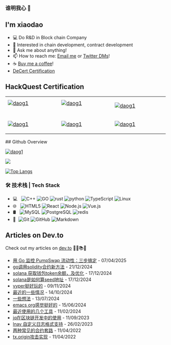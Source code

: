 ### 谁明我心 👋
## I'm xiaodao
- 💻 Do R&D in Block chain Company
- 🌱 Interested in chain development, contract development
- 💬 Ask me about anything!
- 📫 How to reach me: [Email me](mailto:lixiao187@gmail.com) or [Twitter DMs](https://twitter.com/Michael_e18)!
- ☕ [Buy me a coffee](https://www.buymeacoffee.com/daog1)!
- [DeCert Certification](https://decert.me/0xdD0979b988948b72aBc6413332E9eE160D629161)
## HackQuest Certification
<table>
<tr>
<td width="300px">
<a href="https://www.hackquest.io/zh/user/62778">
<img src="https://www.hackquest.io/api/certificate/xiaodao-1003660.png" alt="daog1" /></a> </p>
</td>
<td width="300px">
<a href="https://www.hackquest.io/zh/user/62778">
<img src="https://www.hackquest.io/api/certificate/xiaodao-1001801.png" alt="daog1" /></a> </p>
</td>
<td>
<p align="left"><a href="https://www.hackquest.io/zh/user/62778">
<img src="https://www.hackquest.io/api/certificate/xiaodao-1001886.png" alt="daog1" /></a> </p>
</td>
</tr>
<tr>
<td width="300px">
<p align="left"><a href="https://www.hackquest.io/zh/user/62778">
<img src="https://www.hackquest.io/api/certificate/xiaodao-1001802.png" alt="daog1" /></a> </p>
</td>
<td>
<p align="left"><a href="https://www.hackquest.io/zh/user/62778">
<img src="https://www.hackquest.io/api/certificate/xiaodao-1001813.png" alt="daog1" /></a> </p>
</td>
<td width="300px">
<p align="left"><a href="https://www.hackquest.io/zh/user/62778">
<img src="https://www.hackquest.io/api/certificate/xiaodao-1001812.png" alt="daog1" /></a> </p>
</td>
</tr>
</table>
## Github Overview
<p align="left"> <a href="https://github.com/ryo-ma/github-profile-trophy"><img src="https://github-profile-trophy.vercel.app/?username=daog1" alt="daog1" /></a> </p>

<img align="left" src="https://github-readme-stats.vercel.app/api/top-langs/?username=daog1&layout=compact&show_icons=true&hide_border=true" /> &nbsp;

[![Top Langs](https://github-readme-stats.vercel.app/api?username=daog1&show_icons=true&hide_border=true)](https://github.com/anuraghazra/github-readme-stats) 




### 🛠 技术栈 | Tech Stack


- 💻 &#160; ![C++](https://img.shields.io/badge/-C++-333333?style=flat&logo=cplusplus&logoColor=FCC624)
![GO](https://img.shields.io/badge/-Go-333333?style=flat&logo=go&logoColor=FCC624)
![rust](https://img.shields.io/badge/-Rust-333333?style=flat&logo=rust&logoColor=FCC624)
![python](https://img.shields.io/badge/-Python-333333?style=flat&logo=python&logoColor=FCC624)
![TypeScript](https://img.shields.io/badge/-TypeScript-333333?style=flat&logo=typeScript&logoColor=FF4800)
![Linux](https://img.shields.io/badge/-Linux-333333?style=flat&logo=Linux&logoColor=FCC624)
- 🌐 &#160; ![HTML5](https://img.shields.io/badge/-HTML5-333333?style=flat&logo=HTML5)
![React](https://img.shields.io/badge/-React-333333?style=flat&logo=react&logoColor=FF4800)
![Node.js](https://img.shields.io/badge/-Node.js-333333?style=flat&logo=node.js)
![Vue.js](https://img.shields.io/badge/-VueJS-333333?style=flat&logo=Vue.js)
- 🛢 &#160; ![MySQL](https://img.shields.io/badge/-MySQL-333333?style=flat&logo=mysql)
![PostgreSQL](https://img.shields.io/badge/-PostgreSQL-333333?style=flat&logo=postgreSQL)
![redis](https://img.shields.io/badge/-Redis-333333?style=flat&logo=redis)
- 🔧 &#160;![Git](https://img.shields.io/badge/-Git-333333?style=flat&logo=git)
![GitHub](https://img.shields.io/badge/-GitHub-333333?style=flat&logo=github)
![Markdown](https://img.shields.io/badge/-Markdown-333333?style=flat&logo=markdown)


## Articles on Dev.to
Check out my articles on [dev.to](https://dev.to/xiaodao) 🔖📖📚🤓

- [用 Go 监控 PumpSwap 流动性：三步搞定](https://dev.to/xiaodao/yong-go-jian-kong-pumpswap-liu-dong-xing-san-bu-gao-ding-16oc) - 07/04/2025
- [go调用solidity合约新方法](https://dev.to/xiaodao/godiao-yong-solidityhe-yue-xin-fang-fa-lp2) - 21/12/2024
- [solana 获取钱包token余额，及优化](https://dev.to/xiaodao/solana-huo-qu-qian-bao-tokenyu-e-ji-you-hua-3enb) - 17/12/2024
- [solana是如何算seed地址](https://dev.to/xiaodao/solanashi-ru-he-suan-seeddi-zhi-d6p) - 17/12/2024
- [vyper挺好玩的](https://dev.to/xiaodao/vyperting-hao-wan-de-2kok) - 09/11/2024
- [最近的一些情况](https://dev.to/xiaodao/zui-jin-de-xie-qing-kuang-3g04) - 14/10/2024
- [一些想法](https://dev.to/xiaodao/xie-xiang-fa-44mi) - 13/07/2024
- [emacs org感觉挺好的](https://dev.to/xiaodao/emacs-orggan-jue-ting-hao-de-5f50) - 15/06/2024
- [最近使用的几个工具](https://dev.to/xiaodao/zui-jin-shi-yong-de-ji-ge-gong-ju-1o3p) - 11/02/2024
- [jq在区块链开发中的使用](https://dev.to/xiaodao/jqzai-qu-kuai-lian-kai-fa-zhong-de-shi-yong-50kc) - 11/09/2023
- [lnav 自定义日志格式支持](https://dev.to/xiaodao/lnav-zi-ding-yi-ri-zhi-ge-shi-zhi-chi-578) - 26/02/2023
- [两种常见的合约套路](https://dev.to/xiaodao/liang-chong-chang-jian-de-he-yue-tao-lu-3gh1) - 11/04/2022
- [tx.origin攻击实现](https://dev.to/xiaodao/txorigingong-ji-shi-xian-4lm3) - 11/04/2022
